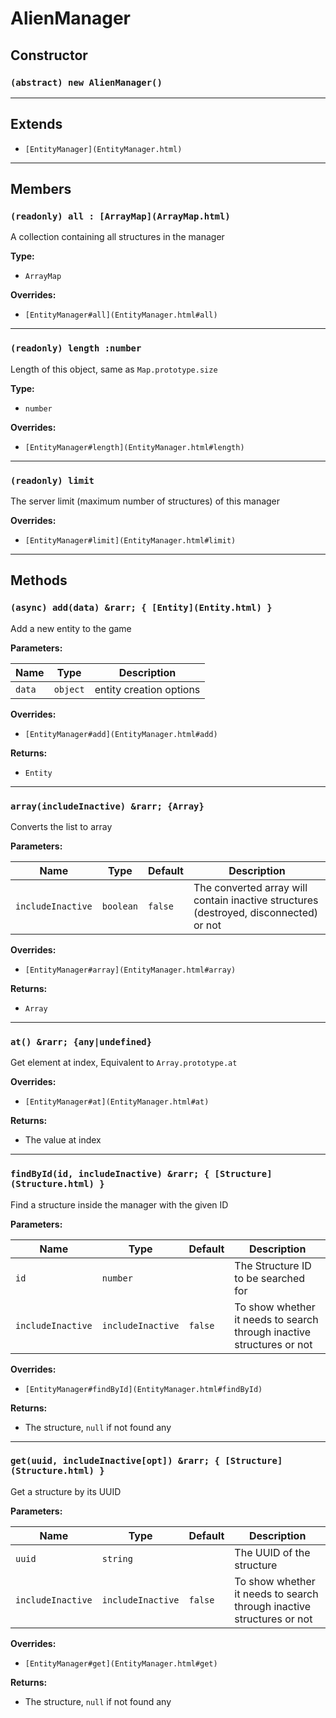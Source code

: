 # AlienManager

## Constructor

### `(abstract) new AlienManager()`

---

## Extends

- `[EntityManager](EntityManager.html)`

---

## Members

### `(readonly) all : [ArrayMap](ArrayMap.html)`

A collection containing all structures in the manager

**Type:** 
- `ArrayMap`

**Overrides:**
- `[EntityManager#all](EntityManager.html#all)`

---

### `(readonly) length :number`

Length of this object, same as `Map.prototype.size`

**Type:** 
- `number`

**Overrides:**
- `[EntityManager#length](EntityManager.html#length)`

---

### `(readonly) limit`

The server limit (maximum number of structures) of this manager

**Overrides:**
- `[EntityManager#limit](EntityManager.html#limit)`

---

## Methods

### `(async) add(data) &rarr; { [Entity](Entity.html) }`

Add a new entity to the game

**Parameters:**

| Name  | Type   | Description                |
|-------|--------|----------------------------|
| `data`  | `object` | entity creation options    |

**Overrides:**
- `[EntityManager#add](EntityManager.html#add)`

**Returns:** 
- `Entity`

---

### `array(includeInactive) &rarr; {Array}`

Converts the list to array

**Parameters:**

| Name            | Type    | Default | Description                                                            |
|-----------------|---------|---------|------------------------------------------------------------------------|
| `includeInactive` | `boolean` | `false`   | The converted array will contain inactive structures (destroyed, disconnected) or not |

**Overrides:**
- `[EntityManager#array](EntityManager.html#array)`

**Returns:** 
- `Array`

---

### `at() &rarr; {any|undefined}`

Get element at index, Equivalent to `Array.prototype.at`

**Overrides:**
- `[EntityManager#at](EntityManager.html#at)`

**Returns:** 
- The value at index

---

### `findById(id, includeInactive) &rarr; { [Structure](Structure.html) }`

Find a structure inside the manager with the given ID

**Parameters:**

| Name            | Type               | Default | Description                                            |
|-----------------|--------------------|---------|--------------------------------------------------------|
| `id`              | `number`             |         | The Structure ID to be searched for                    |
| `includeInactive` | `includeInactive`    | `false`   | To show whether it needs to search through inactive structures or not |

**Overrides:**
- `[EntityManager#findById](EntityManager.html#findById)`

**Returns:** 
- The structure, `null` if not found any

---

### `get(uuid, includeInactive[opt]) &rarr; { [Structure](Structure.html) }`

Get a structure by its UUID

**Parameters:**

| Name            | Type               | Default | Description                                            |
|-----------------|--------------------|---------|--------------------------------------------------------|
| `uuid`            | `string`             |         | The UUID of the structure                              |
| `includeInactive` | `includeInactive`    | `false`   | To show whether it needs to search through inactive structures or not |

**Overrides:**
- `[EntityManager#get](EntityManager.html#get)`

**Returns:** 
- The structure, `null` if not found any
```

